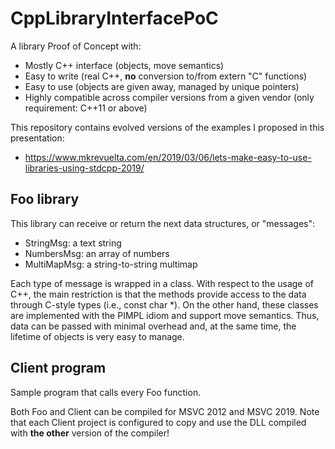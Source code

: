 # CppLibraryInterfacePoC
A library Proof of Concept with:
+ Mostly C++ interface (objects, move semantics)
+ Easy to write (real C++, **no** conversion to/from extern "C" functions)
+ Easy to use (objects are given away, managed by unique pointers)
+ Highly compatible across compiler versions from a given vendor (only requirement: C++11 or above)

This repository contains evolved versions of the examples I proposed in this presentation:

+ https://www.mkrevuelta.com/en/2019/03/06/lets-make-easy-to-use-libraries-using-stdcpp-2019/

## Foo library

This library can receive or return the next data structures, or "messages":

+ StringMsg: a text string
+ NumbersMsg: an array of numbers
+ MultiMapMsg: a string-to-string multimap

Each type of message is wrapped in a class. With respect to the usage of C++, the main restriction is that the methods provide access to the data through C-style types (i.e., const char *). On the other hand, these classes are implemented with the PIMPL idiom and support move semantics. Thus, data can be passed with minimal overhead and, at the same time, the lifetime of objects is very easy to manage.

## Client program

Sample program that calls every Foo function.

Both Foo and Client can be compiled for MSVC 2012 and MSVC 2019. Note that each Client project is configured to copy and use the DLL compiled with **the other** version of the compiler!
